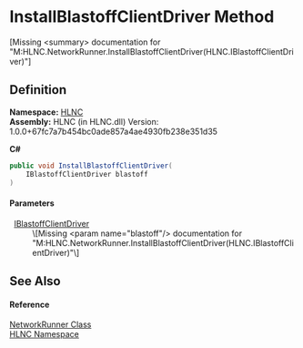 # InstallBlastoffClientDriver Method


\[Missing &lt;summary&gt; documentation for "M:HLNC.NetworkRunner.InstallBlastoffClientDriver(HLNC.IBlastoffClientDriver)"\]



## Definition
**Namespace:** <a href="N_HLNC">HLNC</a>  
**Assembly:** HLNC (in HLNC.dll) Version: 1.0.0+67fc7a7b454bc0ade857a4ae4930fb238e351d35

**C#**
``` C#
public void InstallBlastoffClientDriver(
	IBlastoffClientDriver blastoff
)
```



#### Parameters
<dl><dt>  <a href="T_HLNC_IBlastoffClientDriver">IBlastoffClientDriver</a></dt><dd>\[Missing &lt;param name="blastoff"/&gt; documentation for "M:HLNC.NetworkRunner.InstallBlastoffClientDriver(HLNC.IBlastoffClientDriver)"\]</dd></dl>

## See Also


#### Reference
<a href="T_HLNC_NetworkRunner">NetworkRunner Class</a>  
<a href="N_HLNC">HLNC Namespace</a>  
